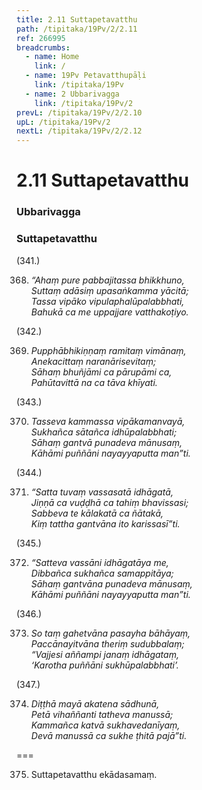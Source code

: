 ```yaml
---
title: 2.11 Suttapetavatthu
path: /tipitaka/19Pv/2/2.11
ref: 266995
breadcrumbs:
  - name: Home
    link: /
  - name: 19Pv Petavatthupāḷi
    link: /tipitaka/19Pv
  - name: 2 Ubbarivagga
    link: /tipitaka/19Pv/2
prevL: /tipitaka/19Pv/2/2.10
upL: /tipitaka/19Pv/2
nextL: /tipitaka/19Pv/2/2.12
---
```


# 2.11 Suttapetavatthu

### Ubbarivagga

### Suttapetavatthu

(341.)

368. _“Ahaṃ pure pabbajitassa bhikkhuno,_  
_Suttaṃ adāsiṃ upasaṅkamma yācitā;_  
_Tassa vipāko vipulaphalūpalabbhati,_  
_Bahukā ca me uppajjare vatthakoṭiyo._  


(342.)

369. _Pupphābhikiṇṇaṃ ramitaṃ vimānaṃ,_  
_Anekacittaṃ naranārisevitaṃ;_  
_Sāhaṃ bhuñjāmi ca pārupāmi ca,_  
_Pahūtavittā na ca tāva khīyati._  


(343.)

370. _Tasseva kammassa vipākamanvayā,_  
_Sukhañca sātañca idhūpalabbhati;_  
_Sāhaṃ gantvā punadeva mānusaṃ,_  
_Kāhāmi puññāni nayayyaputta man”ti._  


(344.)

371. _“Satta tuvaṃ vassasatā idhāgatā,_  
_Jiṇṇā ca vuḍḍhā ca tahiṃ bhavissasi;_  
_Sabbeva te kālakatā ca ñātakā,_  
_Kiṃ tattha gantvāna ito karissasī”ti._  


(345.)

372. _“Satteva vassāni idhāgatāya me,_  
_Dibbañca sukhañca samappitāya;_  
_Sāhaṃ gantvāna punadeva mānusaṃ,_  
_Kāhāmi puññāni nayayyaputta man”ti._  


(346.)

373. _So taṃ gahetvāna pasayha bāhāyaṃ,_  
_Paccānayitvāna theriṃ sudubbalaṃ;_  
_“Vajjesi aññampi janaṃ idhāgataṃ,_  
_‘Karotha puññāni sukhūpalabbhati’._  


(347.)

374. _Diṭṭhā mayā akatena sādhunā,_  
_Petā vihaññanti tatheva manussā;_  
_Kammañca katvā sukhavedanīyaṃ,_  
_Devā manussā ca sukhe ṭhitā pajā”ti._  


===

375. Suttapetavatthu ekādasamaṃ.





